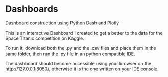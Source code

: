 # Dashboards
Dashboard construction using Python Dash and Plotly

This is an interactive Dashboard I created to get a better to the data for the Space Titanic competition on Kaggle.

To run it, download both the .py and the .csv files and place them in the same folder, then run the .py file in an python compatible IDE.

The dashboard should become accessible using your browser on the http://127.0.0.1:8050/, otherwise it is the one written on your IDE console.
